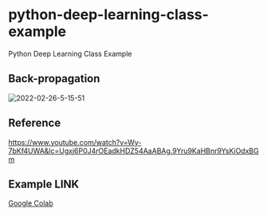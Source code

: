 # python-deep-learning-class-example
Python Deep Learning Class Example

## Back-propagation

<img src="https://i.ibb.co/CK2S892/2022-02-26-5-15-51.png" alt="2022-02-26-5-15-51" border="0">

## Reference

https://www.youtube.com/watch?v=Wy-7bKf4UWA&lc=Ugxj6P0J4rOEadkHDZ54AaABAg.9Yru9KaHBnr9YsKiOdxBGm

## Example LINK

[Google Colab](https://colab.research.google.com/drive/12-rHPTIDMai_jxTSlu62bMwvNCHAYOrb?usp=sharing)
